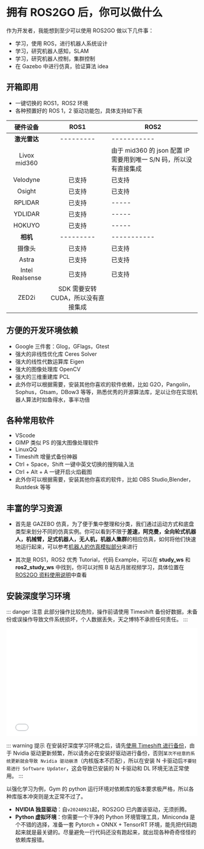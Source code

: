 # 拥有 ROS2GO 后，你可以做什么

作为开发者，我能想到至少可以使用 ROS2GO 做以下几件事：
- 学习，使用 ROS，进行机器人系统设计
- 学习，研究机器人感知，SLAM
- 学习，研究机器人控制，集群控制
- 在 Gazebo 中进行仿真，验证算法 idea

## 开箱即用
  - 一键切换的 ROS1，ROS2 环境
  - 各种预置好的 ROS 1，2 驱动功能包，具体支持如下表

| 硬件设备 | ROS1 | ROS2 |
| :---: | :---: | ---- |
| **激光雷达** | --------- | ----------- |
| Livox mid360 |  | 由于 mid360 的 json 配置 IP 需要用到唯一 S/N 码，所以没有直接集成 |
| Velodyne | 已支持 | 已支持 |
|  Osight | 已支持 | 已支持 |
| RPLIDAR | 已支持 | ----- |
| YDLIDAR | 已支持 | ----- |
| HOKUYO  | 已支持 | ----- |
| **相机** | --------- | ----------- |
| 摄像头 | 已支持 | 已支持 |
| Astra | 已支持 | 已支持 |
| Intel Realsense | 已支持 | 已支持 |
| ZED2i | SDK 需要安转 CUDA，所以没有直接集成 |  |
  

## 方便的开发环境依赖
  - Google 三件套：Glog，GFlags，Gtest
  - 强大的非线性优化库 Ceres Solver
  - 强大的线性代数运算库 Eigen
  - 强大的图像处理库 OpenCV
  - 强大的三维重建库 PCL
  - 此外你可以根据需要，安装其他你喜欢的软件依赖，比如 G2O，Pangolin，Sophus，Gtsam，DBow3 等等，熟悉优秀的开源算法库，足以让你在实现机器人算法时如鱼得水，事半功倍

## 各种常用软件
  - VScode
  - GIMP 类似 PS 的强大图像处理软件
  - LinuxQQ
  - Timeshift 增量式备份神器
  - Ctrl + Space，Shift 一键中英文切换的搜狗输入法
  - Ctrl + Alt + A 一键开启火焰截图
  - 此外你可以根据需要，安装其他你喜欢的软件，比如 OBS Studio,Blender，Rustdesk 等等

## 丰富的学习资源
  - 首先是 GAZEBO 仿真，为了便于集中整理和分类，我们通过运动方式和底盘类型来划分不同的仿真实例。你可以看到不限于**差速，阿克曼，全向轮式机器人，机械臂，足式机器人，无人机，机器人集群**的相应仿真，如何将他们快速地运行起来，可以参考[机器人的仿真模拟部分](/simulation/)来进行

  - 其次是 ROS1，ROS2 优秀 Tutorial，代码 Example，可以在 **study_ws** 和 **ros2_study_ws** 中找到，你可以对照 B 站古月居视频学习，具体位置在[ROS2GO 资料使用说明](/basic/ros/ros2go-data-brief.md)中查看

## 安装深度学习环境

::: danger 注意
此部分操作比较危险，操作前请使用 Timeshift 备份好数据，未备份或误操作导致文件系统损坏，个人数据丢失，天之博特不承担任何责任。
:::

<div style="position: relative; padding-bottom: 56.25%; height: 0;">
  <iframe src="//player.bilibili.com/player.html?aid=865330024&bvid=BV1h54y137QU&cid=1033265813&page=1&autoplay=0" frameborder="no" scrolling="no" 
    style="position: absolute; top: 0; left: 0; width: 100%; height: 100%;"></iframe>
</div>

::: warning 提示
在安装好深度学习环境之后，请先[使用 Timeshift 进行备份](https://docs.tianbot.com/ros2go/guide/how-to-backup-by-timeshift.html#create-backup)，由于 Nvidia 驱动更新频繁，所以请务必在安装好驱动进行备份，否则`某次不经意的系统更新就会导致 Nvidia 驱动崩溃`（内核版本不匹配），所以在安装 N 卡驱动后`不要轻易进行 Software Updater`，这会导致已安装的 N 卡驱动和 DL 环境无法正常使用。
:::

以强化学习为例，Gym 的 python 运行环境对依赖库的版本要求极严格，所以各种库版本冲突则是太正常不过了。

- **NVIDIA 独显驱动**：自`v20240921`起，ROS2GO 已内置该驱动，无须折腾。
- **Python 虚拟环境**：你需要一个干净的 Python 环境管理工具，Miniconda 是个不错的选择，准备一套 Pytorch + ONNX + TensorRT 环境，能先把代码跑起来就是最关键的。尽量避免一行代码还没有跑起来，就出现各种奇奇怪怪的依赖库报错。
